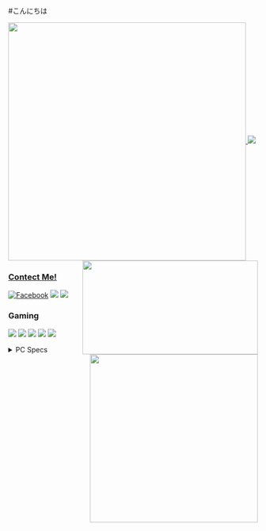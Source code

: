 #こんにちは
<!-- <a align="right" href="#"><img width="48px" align="right" src="https://cdn.discordapp.com/emojis/863066039938711582.gif?url=https%3A%2F%2Fgithub.com%2FZ0TEExt&count_bg=%230D1117&title_bg=%230D1117&icon=&icon_color=%23E7E7E7&title=profile+view&edge_flat=false"/></a> -->

<a href="#">
  <img width="480" align="center" src="https://github-readme-stats.vercel.app/api?username=Z0TEExt&theme=dark&hide_title=false&show_icons=true&hide_border=true&bg_color=0d1117&custom_title=GitHub%20Stats&icon_color=fe926b&include_all_commits=true&count_private=true"/>
<a href="https://discordapp.com/users/328731868096888833">
  <img height="189" width="354" align="right" src="https://lanyard-profile-readme.vercel.app/api/328731868096888833?bg=0d1117"/>
<a align="center" href="https://wakatime.com/@Z0TEExt">
  <img src="https://github-readme-stats.vercel.app/api/wakatime?username=Z0TEExt&theme=dark&layout=compact&range=all_time&hide_border=true&bg_color=0d1117"/>
<a href="https://github.com/Z0TEExt?tab=repositories">
  <img width="339" align="right" src="https://github-readme-stats.vercel.app/api/top-langs/?username=Z0TEExt&count_private=false&theme=dark&hide_border=true&bg_color=0d1117&hide=html,css,scss,c%2B%2B,&layout=compact&langs_count=10)](https://github.com/Z0TEExt?tab=repositories&q=&type=public"/>

### Contect Me!
[![Facebook](https://img.shields.io/badge/Facebook-%231877F2.svg?style=for-the-badge&logo=Facebook&logoColor=white)](https://facebook.com/Z0TEE)
[![](https://img.shields.io/badge/Discord-5865F2?logo=Discord&logoColor=white&style=for-the-badge)](https://discord.com/users/277397789909057538)
[![](https://img.shields.io/badge/Twitter-1DA1F2?logo=Twitter&logoColor=white&style=for-the-badge)](https://twitter.com/Z0TEExt)

</a>

### Gaming

[![](https://img.shields.io/badge/Steam-1b2838?logo=Steam&logoColor=white&style=for-the-badge)](https://steamcommunity.com/profiles/76561198302740141)
[![](https://img.shields.io/badge/Ubisoft-0070ff?logo=Ubisoft&logoColor=white&style=for-the-badge)](https://r6.tracker.network/profile/id/56d07617-a3a6-4d5f-a54f-94b193afe77a)
[![](https://img.shields.io/badge/Origin-F56C2D?logo=Origin&logoColor=white&style=for-the-badge)](https://www.origin.com/tha/th-th/profile/user/Us_m7_zkAXm4u_A4yP5DQA--/)
[![](https://img.shields.io/badge/Epic%20Games-313131?logo=EpicGames&logoColor=white&style=for-the-badge)](#)
[![](https://img.shields.io/badge/Xbox-107C10?logo=Xbox&logoColor=white&style=for-the-badge)](https://account.xbox.com/en-us/profile?gamertag=F1rstStr0ke&activetab=main:mainTab3)
<details>
<summary>
    PC Specs
</summary>
<p>
Desktop
<br>
  <img src="https://img.shields.io/badge/Windows%2011-blue?logo=microsoft&logoColor=white&labelColor=1fa2f9&style=for-the-badge" />
  <img src="https://img.shields.io/badge/CPU-AMD%20Ryzen%207%203700X-f1911d?labelColor=00a270&style=for-the-badge" />
  <img src="https://img.shields.io/badge/RAM-16GB-bcbdc0?style=for-the-badge" />
  <img src="https://img.shields.io/badge/GPU-AMD%20Radeon%20RX%20590X-DA0032?style=for-the-badge" />
</p>
Laptop
<p>
  <img src="https://img.shields.io/badge/Windows%2010-blue?logo=windows&logoColor=white&labelColor=00adef&style=for-the-badge" />
  <img src="https://img.shields.io/badge/CPU-AMD%20Ryzen%207%202700U-f1911d?labelColor=00a270&style=for-the-badge" />
  <img src="https://img.shields.io/badge/RAM-8GB-bcbdc0?style=for-the-badge" />
  <img src="https://img.shields.io/badge/GPU-AMD%20Radeon%20RX%20560X-DA0032?style=for-the-badge" />
</p>
</details>
